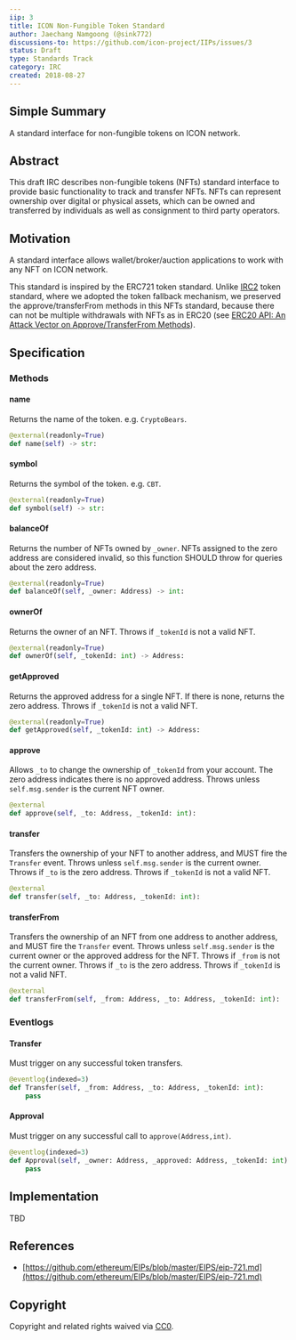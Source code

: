 ```yaml
---
iip: 3
title: ICON Non-Fungible Token Standard
author: Jaechang Namgoong (@sink772)
discussions-to: https://github.com/icon-project/IIPs/issues/3
status: Draft
type: Standards Track
category: IRC
created: 2018-08-27
---
```


## Simple Summary
A standard interface for non-fungible tokens on ICON network.

## Abstract
This draft IRC describes non-fungible tokens (NFTs) standard interface to provide basic functionality to track and transfer NFTs.
NFTs can represent ownership over digital or physical assets, which can be owned and transferred by individuals as well as consignment to third party operators.

## Motivation
A standard interface allows wallet/broker/auction applications to work with any NFT on ICON network.

This standard is inspired by the ERC721 token standard. Unlike [IRC2](https://github.com/icon-project/IIPs/blob/master/IIPS/iip-2.md) token standard, where we adopted the token fallback mechanism, we preserved the approve/transferFrom methods in this NFTs standard, because there can not be multiple withdrawals with NFTs as in ERC20 (see [ERC20 API: An Attack Vector on Approve/TransferFrom Methods](https://docs.google.com/document/d/1YLPtQxZu1UAvO9cZ1O2RPXBbT0mooh4DYKjA_jp-RLM/edit)).

## Specification

### Methods

#### name
Returns the name of the token. e.g. `CryptoBears`.
```python
@external(readonly=True)
def name(self) -> str:
```

#### symbol
Returns the symbol of the token. e.g. `CBT`.
```python
@external(readonly=True)
def symbol(self) -> str:
```

#### balanceOf
Returns the number of NFTs owned by `_owner`. NFTs assigned to the zero address are considered invalid, so this function SHOULD throw for queries about the zero address.
```python
@external(readonly=True)
def balanceOf(self, _owner: Address) -> int:
```

#### ownerOf
Returns the owner of an NFT.  Throws if `_tokenId` is not a valid NFT.
```python
@external(readonly=True)
def ownerOf(self, _tokenId: int) -> Address:
```

#### getApproved
Returns the approved address for a single NFT. If there is none, returns the zero address. Throws if `_tokenId` is not a valid NFT.
```python
@external(readonly=True)
def getApproved(self, _tokenId: int) -> Address:
```

#### approve
Allows `_to` to change the ownership of `_tokenId` from your account. The zero address indicates there is no approved address.  Throws unless `self.msg.sender` is the current NFT owner.
```python
@external
def approve(self, _to: Address, _tokenId: int):
```

#### transfer
Transfers the ownership of your NFT to another address, and MUST fire the `Transfer` event. Throws unless `self.msg.sender` is the current owner.  Throws if `_to` is the zero address.  Throws if `_tokenId` is not a valid NFT.
```python
@external
def transfer(self, _to: Address, _tokenId: int):
```

#### transferFrom
Transfers the ownership of an NFT from one address to another address, and MUST fire the `Transfer` event.  Throws unless `self.msg.sender` is the current owner or the approved address for the NFT.  Throws if `_from` is not the current owner. Throws if `_to` is the zero address. Throws if `_tokenId` is not a valid NFT.
```python
@external
def transferFrom(self, _from: Address, _to: Address, _tokenId: int):
```

### Eventlogs

#### Transfer
Must trigger on any successful token transfers.
```python
@eventlog(indexed=3)
def Transfer(self, _from: Address, _to: Address, _tokenId: int):
    pass
```

#### Approval
Must trigger on any successful call to `approve(Address,int)`.
```python
@eventlog(indexed=3)
def Approval(self, _owner: Address, _approved: Address, _tokenId: int):
    pass
```

## Implementation
TBD

## References
* [https://github.com/ethereum/EIPs/blob/master/EIPS/eip-721.md](https://github.com/ethereum/EIPs/blob/master/EIPS/eip-721.md)

## Copyright
Copyright and related rights waived via [CC0](https://creativecommons.org/publicdomain/zero/1.0/).
